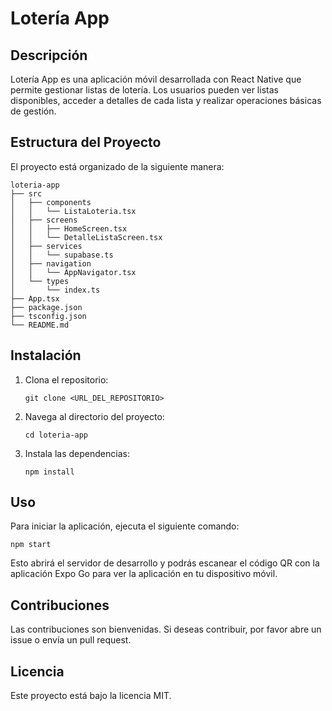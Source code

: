 # Lotería App

## Descripción
Lotería App es una aplicación móvil desarrollada con React Native que permite gestionar listas de lotería. Los usuarios pueden ver listas disponibles, acceder a detalles de cada lista y realizar operaciones básicas de gestión.

## Estructura del Proyecto
El proyecto está organizado de la siguiente manera:

```
loteria-app
├── src
│   ├── components
│   │   └── ListaLoteria.tsx
│   ├── screens
│   │   ├── HomeScreen.tsx
│   │   └── DetalleListaScreen.tsx
│   ├── services
│   │   └── supabase.ts
│   ├── navigation
│   │   └── AppNavigator.tsx
│   └── types
│       └── index.ts
├── App.tsx
├── package.json
├── tsconfig.json
└── README.md
```

## Instalación

1. Clona el repositorio:
   ```
   git clone <URL_DEL_REPOSITORIO>
   ```

2. Navega al directorio del proyecto:
   ```
   cd loteria-app
   ```

3. Instala las dependencias:
   ```
   npm install
   ```

## Uso

Para iniciar la aplicación, ejecuta el siguiente comando:
```
npm start
```

Esto abrirá el servidor de desarrollo y podrás escanear el código QR con la aplicación Expo Go para ver la aplicación en tu dispositivo móvil.

## Contribuciones
Las contribuciones son bienvenidas. Si deseas contribuir, por favor abre un issue o envía un pull request.

## Licencia
Este proyecto está bajo la licencia MIT.